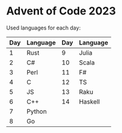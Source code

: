 # Advent of Code 2023

Used languages for each day:

| Day | Language | Day | Language |
|-----|----------|-----|----------|
|  1  | Rust     |  9  | Julia    |
|  2  | C#       | 10  | Scala    |
|  3  | Perl     | 11  | F#       |
|  4  | C        | 12  | TS       |
|  5  | JS       | 13  | Raku     |
|  6  | C++      | 14  | Haskell  |
|  7  | Python   |
|  8  | Go       |
